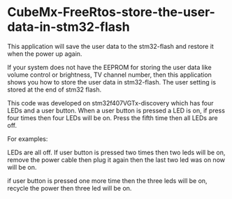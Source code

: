 # CubeMx-FreeRtos-store-the-user-data-in-stm32-flash
This application will save the user data to the stm32-flash and restore it when the power up again.

If your system does not have the EEPROM for storing the user data like volume control or brightness, TV channel number, then this application shows you how to store the user data in stm32-flash. The user setting is stored at the end of stm32 flash.

This code was developed on stm32f407VGTx-discovery which has four LEDs and a user button. When a user button is pressed a LED is on, if press four times then four LEDs will be on. Press the fifth time then all LEDs are off. 

For examples: 

LEDs are all off. If user button is pressed two times then two leds will be on, remove the power cable then plug it again then the last two led was on now will be on.

if user button is pressed one more time then the three leds will be on, recycle the power then three led will be on.

